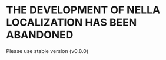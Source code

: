 THE DEVELOPMENT OF NELLA LOCALIZATION HAS BEEN ABANDONED
========================================================

Please use stable version (v0.8.0)
